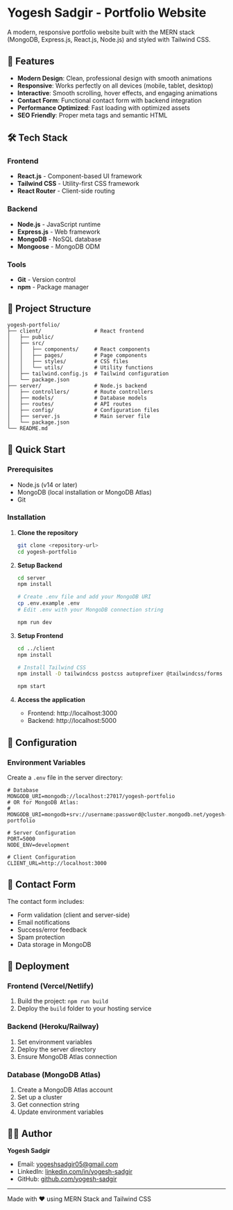# Yogesh Sadgir - Portfolio Website

A modern, responsive portfolio website built with the MERN stack (MongoDB, Express.js, React.js, Node.js) and styled with Tailwind CSS.

## 🚀 Features

- **Modern Design**: Clean, professional design with smooth animations
- **Responsive**: Works perfectly on all devices (mobile, tablet, desktop)
- **Interactive**: Smooth scrolling, hover effects, and engaging animations
- **Contact Form**: Functional contact form with backend integration
- **Performance Optimized**: Fast loading with optimized assets
- **SEO Friendly**: Proper meta tags and semantic HTML

## 🛠️ Tech Stack

### Frontend
- **React.js** - Component-based UI framework
- **Tailwind CSS** - Utility-first CSS framework
- **React Router** - Client-side routing

### Backend
- **Node.js** - JavaScript runtime
- **Express.js** - Web framework
- **MongoDB** - NoSQL database
- **Mongoose** - MongoDB ODM

### Tools
- **Git** - Version control
- **npm** - Package manager

## 📂 Project Structure

```
yogesh-portfolio/
├── client/                 # React frontend
│   ├── public/
│   ├── src/
│   │   ├── components/     # React components
│   │   ├── pages/          # Page components
│   │   ├── styles/         # CSS files
│   │   └── utils/          # Utility functions
│   ├── tailwind.config.js  # Tailwind configuration
│   └── package.json
├── server/                 # Node.js backend
│   ├── controllers/        # Route controllers
│   ├── models/             # Database models
│   ├── routes/             # API routes
│   ├── config/             # Configuration files
│   ├── server.js           # Main server file
│   └── package.json
└── README.md
```

## 🚀 Quick Start

### Prerequisites
- Node.js (v14 or later)
- MongoDB (local installation or MongoDB Atlas)
- Git

### Installation

1. **Clone the repository**
   ```bash
   git clone <repository-url>
   cd yogesh-portfolio
   ```

2. **Setup Backend**
   ```bash
   cd server
   npm install

   # Create .env file and add your MongoDB URI
   cp .env.example .env
   # Edit .env with your MongoDB connection string

   npm run dev
   ```

3. **Setup Frontend**
   ```bash
   cd ../client
   npm install

   # Install Tailwind CSS
   npm install -D tailwindcss postcss autoprefixer @tailwindcss/forms

   npm start
   ```

4. **Access the application**
   - Frontend: http://localhost:3000
   - Backend: http://localhost:5000

## 🔧 Configuration

### Environment Variables

Create a `.env` file in the server directory:

```env
# Database
MONGODB_URI=mongodb://localhost:27017/yogesh-portfolio
# OR for MongoDB Atlas:
# MONGODB_URI=mongodb+srv://username:password@cluster.mongodb.net/yogesh-portfolio

# Server Configuration
PORT=5000
NODE_ENV=development

# Client Configuration
CLIENT_URL=http://localhost:3000
```

## 📧 Contact Form

The contact form includes:
- Form validation (client and server-side)
- Email notifications
- Success/error feedback
- Spam protection
- Data storage in MongoDB

## 🚀 Deployment

### Frontend (Vercel/Netlify)
1. Build the project: `npm run build`
2. Deploy the `build` folder to your hosting service

### Backend (Heroku/Railway)
1. Set environment variables
2. Deploy the server directory
3. Ensure MongoDB Atlas connection

### Database (MongoDB Atlas)
1. Create a MongoDB Atlas account
2. Set up a cluster
3. Get connection string
4. Update environment variables

## 👨‍💻 Author

**Yogesh Sadgir**
- Email: yogeshsadgir05@gmail.com
- LinkedIn: [linkedin.com/in/yogesh-sadgir](https://linkedin.com/in/yogesh-sadgir)
- GitHub: [github.com/yogesh-sadgir](https://github.com/yogesh-sadgir)

---

Made with ❤️ using MERN Stack and Tailwind CSS
